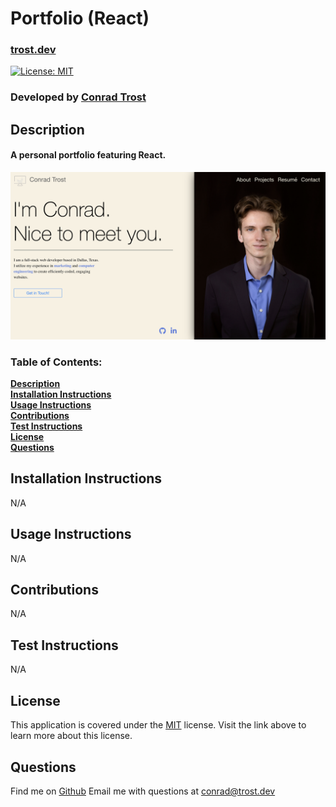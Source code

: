 
  # Portfolio (React)
  
  ### <a href="https://trost.dev/" target="_blank">trost.dev</a>
  [![License: MIT](https://img.shields.io/badge/License-MIT-yellow.svg)](https://opensource.org/licenses/MIT)
  ### Developed by [**Conrad Trost**](https://github.com/conradtrost)

  ## Description
  #### A personal portfolio featuring React.

<p align="center">
  <img src="./src/assets/images/trost-dev-screenshot.png" width="900" title="hover text">
</p>

  ### Table of Contents:

  **[Description](#description)**<br>
  **[Installation Instructions](#installation-instructions)**<br>
  **[Usage Instructions](#usage-instructions)**<br>
  **[Contributions](#contributions)**<br>
  **[Test Instructions](#test-instructions)**<br>
  **[License](#license)**<br>
  **[Questions](#questions)**<br>

  ## Installation Instructions
  N/A

  ## Usage Instructions 
  N/A

  ## Contributions
  N/A

  ## Test Instructions
  N/A

  ## License
  This application is covered under the [MIT](https://opensource.org/licenses/MIT) license.
  Visit the link above to learn more about this license.

  ## Questions

  Find me on [Github](https://github.com/retro1967)
  Email me with questions at conrad@trost.dev
